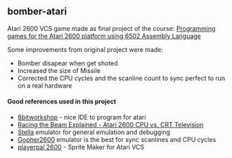 ## bomber-atari
Atari 2600 VCS game made as final project of the course: <a href="https://www.udemy.com/course/programming-games-for-the-atari-2600/">Programming games for the Atari 2600 platform using 6502 Assembly Language</a>

Some improvements from original project were made:
- Bomber disapear when get shoted
- Increased the size of Missile
- Corrected the CPU cycles and the scanline count to sync perfect to run on a real hardware

#### Good references used in this project
- <a href="8bitworkshop.com">8bitworkshop</a> - nice IDE to program for atari
- <a href="https://www.youtube.com/watch?v=sJFnWZH5FXc&t=3s"> Racing the Beam Explained - Atari 2600 CPU vs. CRT Television </a>
- <a href="https://stella-emu.github.io/">Stella</a> emulator for general emulation and debugging 
- <a href="https://github.com/JetSetIlly/Gopher2600">Gopher2600</a> emulator is the best for sync scanlines and CPU cycles
- <a href="https://alienbill.com/2600/playerpalnext.html">playerpal 2600</a> - Sprite Maker for Atari VCS
